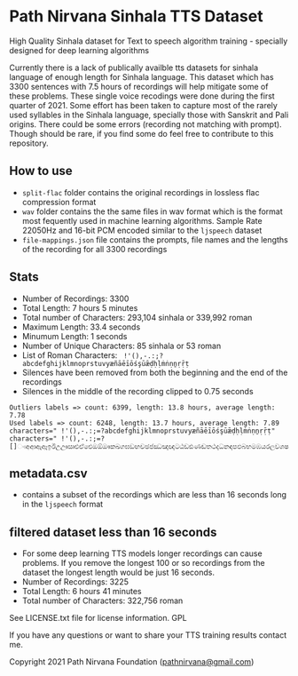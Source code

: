 # Path Nirvana Sinhala TTS Dataset
 
High Quality Sinhala dataset for Text to speech algorithm training - specially designed for deep learning algorithms

Currently there is a lack of publically availble tts datasets for sinhala language of enough length for Sinhala language. This dataset which has 3300 sentences with 7.5 hours of recordings will help mitigate some of these problems. These single voice recodings were done during the first quarter of 2021. Some effort has been taken to capture most of the rarely used syllables in the Sinhala language, specially those with Sanskrit and Pali origins. There could be some errors (recording not matching with prompt). Though should be rare, if you find some do feel free to contribute to this repository.

## How to use
- `split-flac` folder contains the original recordings in lossless flac compression format
- `wav` folder contains the the same files in wav format which is the format most fequently used in machine learning algorithms. Sample Rate 22050Hz and 16-bit PCM encoded similar to the `ljspeech` dataset
- `file-mappings.json` file contains the prompts, file names and the lengths of the recording for all 3300 recordings

## Stats
- Number of Recordings: 3300
- Total Length: 7 hours 5 minutes
- Total number of Characters: 293,104 sinhala or 339,992 roman
- Maximum Length: 33.4 seconds
- Minumum Length: 1 seconds
- Number of Unique Characters: 85 sinhala or 53 roman
- List of Roman Characters: ` !'(),-.:;?abcdefghijklmnoprstuvyæñāēīōśşūǣḍḥḷṁṅṇṉṛṝṭ`
- Silences have been removed from both the beginning and the end of the recordings
- Silences in the middle of the recording clipped to 0.75 seconds
```Total labels => count: 6449, length: 13.9 hours, average length: 7.78
Outliers labels => count: 6399, length: 13.8 hours, average length: 7.78
Used labels => count: 6248, length: 13.7 hours, average length: 7.89
characters=" !'(),-.:;=?abcdefghijklmnoprstuvyæñāēīōśşūǣḍḥḷṁṅṇṉṛṝṭ"
characters=" !'(),-.:;=?[]ංඃඅආඇඈඉඊඋඌඍඑඒඓඔඕඖකඛගඝඞඟචඡජඣඤඥටඨඩඪණඬතථදධනඳපඵබභමඹයරලවශෂසහළෆ්ාැෑිීුූෘෙේෛොෝෞෲ‍‘’“”"
```

## metadata.csv
- contains a subset of the recordings which are less than 16 seconds long in the `ljspeech` format

## filtered dataset less than 16 seconds
- For some deep learning TTS models longer recordings can cause problems. If you remove the longest 100 or so recordings from the dataset the longest length would be just 16 seconds.
- Number of Recordings: 3225
- Total Length: 6 hours 41 minutes
- Total number of Characters: 322,756 roman

See LICENSE.txt file for license information. GPL

If you have any questions or want to share your TTS training results contact me.

Copyright 2021 Path Nirvana Foundation (pathnirvana@gmail.com)

